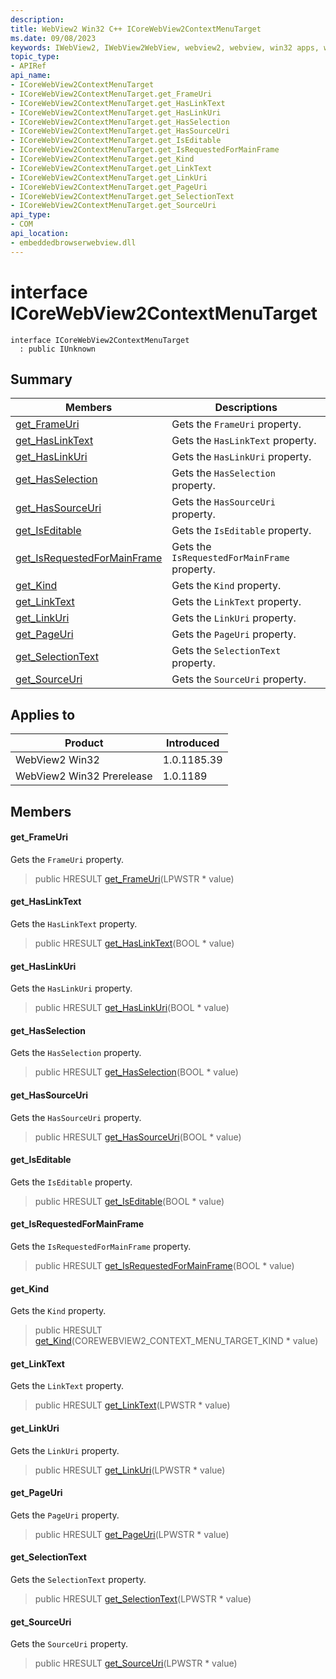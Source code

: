 ```yaml
---
description: 
title: WebView2 Win32 C++ ICoreWebView2ContextMenuTarget
ms.date: 09/08/2023
keywords: IWebView2, IWebView2WebView, webview2, webview, win32 apps, win32, edge, ICoreWebView2, ICoreWebView2Controller, browser control, edge html, ICoreWebView2ContextMenuTarget
topic_type: 
- APIRef
api_name:
- ICoreWebView2ContextMenuTarget
- ICoreWebView2ContextMenuTarget.get_FrameUri
- ICoreWebView2ContextMenuTarget.get_HasLinkText
- ICoreWebView2ContextMenuTarget.get_HasLinkUri
- ICoreWebView2ContextMenuTarget.get_HasSelection
- ICoreWebView2ContextMenuTarget.get_HasSourceUri
- ICoreWebView2ContextMenuTarget.get_IsEditable
- ICoreWebView2ContextMenuTarget.get_IsRequestedForMainFrame
- ICoreWebView2ContextMenuTarget.get_Kind
- ICoreWebView2ContextMenuTarget.get_LinkText
- ICoreWebView2ContextMenuTarget.get_LinkUri
- ICoreWebView2ContextMenuTarget.get_PageUri
- ICoreWebView2ContextMenuTarget.get_SelectionText
- ICoreWebView2ContextMenuTarget.get_SourceUri
api_type:
- COM
api_location:
- embeddedbrowserwebview.dll
---
```


# interface ICoreWebView2ContextMenuTarget

```
interface ICoreWebView2ContextMenuTarget
  : public IUnknown
```

## Summary

 Members                        | Descriptions
--------------------------------|---------------------------------------------
[get_FrameUri](#get_frameuri) | Gets the `FrameUri` property.
[get_HasLinkText](#get_haslinktext) | Gets the `HasLinkText` property.
[get_HasLinkUri](#get_haslinkuri) | Gets the `HasLinkUri` property.
[get_HasSelection](#get_hasselection) | Gets the `HasSelection` property.
[get_HasSourceUri](#get_hassourceuri) | Gets the `HasSourceUri` property.
[get_IsEditable](#get_iseditable) | Gets the `IsEditable` property.
[get_IsRequestedForMainFrame](#get_isrequestedformainframe) | Gets the `IsRequestedForMainFrame` property.
[get_Kind](#get_kind) | Gets the `Kind` property.
[get_LinkText](#get_linktext) | Gets the `LinkText` property.
[get_LinkUri](#get_linkuri) | Gets the `LinkUri` property.
[get_PageUri](#get_pageuri) | Gets the `PageUri` property.
[get_SelectionText](#get_selectiontext) | Gets the `SelectionText` property.
[get_SourceUri](#get_sourceuri) | Gets the `SourceUri` property.

## Applies to

Product                         | Introduced
--------------------------------|---------------------------------------------
WebView2 Win32            |    1.0.1185.39
WebView2 Win32 Prerelease |    1.0.1189

## Members

#### get_FrameUri

Gets the `FrameUri` property.

> public HRESULT [get_FrameUri](#get_frameuri)(LPWSTR * value)

#### get_HasLinkText

Gets the `HasLinkText` property.

> public HRESULT [get_HasLinkText](#get_haslinktext)(BOOL * value)

#### get_HasLinkUri

Gets the `HasLinkUri` property.

> public HRESULT [get_HasLinkUri](#get_haslinkuri)(BOOL * value)

#### get_HasSelection

Gets the `HasSelection` property.

> public HRESULT [get_HasSelection](#get_hasselection)(BOOL * value)

#### get_HasSourceUri

Gets the `HasSourceUri` property.

> public HRESULT [get_HasSourceUri](#get_hassourceuri)(BOOL * value)

#### get_IsEditable

Gets the `IsEditable` property.

> public HRESULT [get_IsEditable](#get_iseditable)(BOOL * value)

#### get_IsRequestedForMainFrame

Gets the `IsRequestedForMainFrame` property.

> public HRESULT [get_IsRequestedForMainFrame](#get_isrequestedformainframe)(BOOL * value)

#### get_Kind

Gets the `Kind` property.

> public HRESULT [get_Kind](#get_kind)(COREWEBVIEW2_CONTEXT_MENU_TARGET_KIND * value)

#### get_LinkText

Gets the `LinkText` property.

> public HRESULT [get_LinkText](#get_linktext)(LPWSTR * value)

#### get_LinkUri

Gets the `LinkUri` property.

> public HRESULT [get_LinkUri](#get_linkuri)(LPWSTR * value)

#### get_PageUri

Gets the `PageUri` property.

> public HRESULT [get_PageUri](#get_pageuri)(LPWSTR * value)

#### get_SelectionText

Gets the `SelectionText` property.

> public HRESULT [get_SelectionText](#get_selectiontext)(LPWSTR * value)

#### get_SourceUri

Gets the `SourceUri` property.

> public HRESULT [get_SourceUri](#get_sourceuri)(LPWSTR * value)


